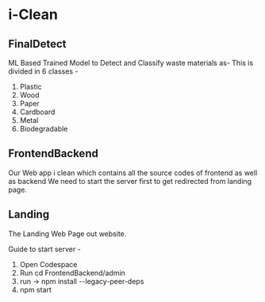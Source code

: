 # i-Clean
## FinalDetect
ML Based Trained Model to Detect and Classify waste materials as-
This is divided in 6 classes - 
1. Plastic
2. Wood
3. Paper
4. Cardboard
5. Metal
6. Biodegradable

## FrontendBackend
Our Web app i clean which contains all the source codes of frontend as well as backend
We need to start the server first to get redirected from landing page.

## Landing
The Landing Web Page out website.

Guide to start server - 
1. Open Codespace
2. Run cd FrontendBackend/admin
3. run -> npm install --legacy-peer-deps
4. npm start
